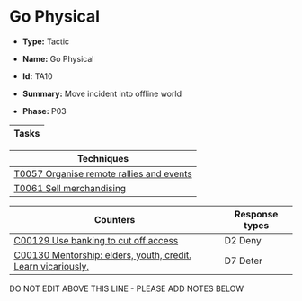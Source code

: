 # Go Physical

* **Type:** Tactic

* **Name:** Go Physical

* **Id:** TA10

* **Summary:** Move incident into offline world

* **Phase:** P03



| Tasks |
| ----- |



| Techniques |
| ---------- |
| [T0057 Organise remote rallies and events](../techniques/T0057.md) |
| [T0061 Sell merchandising](../techniques/T0061.md) |



| Counters | Response types |
| -------- | -------------- |
| [C00129 Use banking to cut off access ](../counters/C00129.md) | D2 Deny |
| [C00130 Mentorship: elders, youth, credit. Learn vicariously.](../counters/C00130.md) | D7 Deter |


DO NOT EDIT ABOVE THIS LINE - PLEASE ADD NOTES BELOW